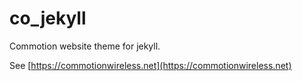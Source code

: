 co_jekyll
=========

Commotion website theme for jekyll.

See [https://commotionwireless.net](https://commotionwireless.net)
